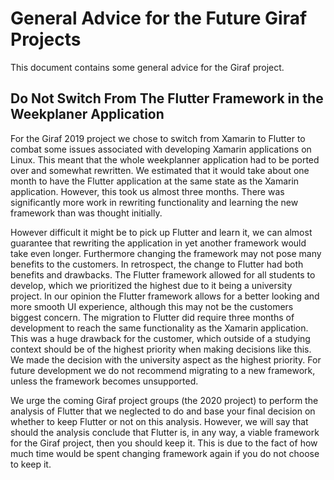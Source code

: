# General Advice for the Future Giraf Projects
This document contains some general advice for the Giraf project.

## Do Not Switch From The Flutter Framework in the Weekplaner Application
For the Giraf 2019 project we chose to switch from Xamarin to Flutter to combat some issues associated with developing Xamarin applications on Linux. This meant that the whole weekplanner application had to be ported over and somewhat rewritten. We estimated that it would take about one month to have the Flutter application at the same state as the Xamarin application. However, this took us almost three months. There was significantly more work in rewriting functionality and learning the new framework than was thought initially. <p>

However difficult it might be to pick up Flutter and learn it, we can almost guarantee that rewriting the application in yet another framework would take even longer. Furthermore changing the framework may not pose many benefits to the customers. In retrospect, the change to Flutter had both benefits and drawbacks. The Flutter framework allowed for all students to develop, which we prioritized the highest due to it being a university project. In our opinion the Flutter framework allows for a better looking and more smooth UI experience, although this may not be the customers biggest concern. The migration to Flutter did require three months of development to reach the same functionality as the Xamarin application. This was a huge drawback for the customer, which outside of a studying context should be of the highest priority when making decisions like this. We made the decision with the university aspect as the highest priority. For future development we do not recommend migrating to a new framework, unless the framework becomes unsupported. <p>

We urge the coming Giraf project groups (the 2020 project) to perform the analysis of Flutter that we neglected to do and base your final decision on whether to keep Flutter or not on this analysis. However, we will say that should the analysis conclude that Flutter is, in any way, a viable framework for the Giraf project, then you should keep it. This is due to the fact of how much time would be spent changing framework again if you do not choose to keep it. 
